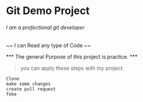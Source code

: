 # Git Demo Project 
###### I am a profectional git developer

~~ I can Read any type of Code ~~
 
*** The general Purpose of this project is practice. ***

> you can apply these steps with my project.
```
Clone 
make some changes
create pull request
foke

```

